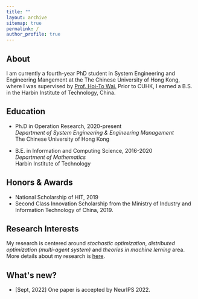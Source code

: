 ```yaml
---
title: ""
layout: archive
sitemap: true
permalink: /
author_profile: true
---
```


<!-- <img src="/assets/images/best.jpg" width="340px" alt="Qiang Li" align="right" /> -->

## About

I am currently a fourth-year PhD student in System Engineering and Engineering Mangement at the The Chinese University of Hong Kong, where I was supervised by [Prof. Hoi-To Wai.](https://www1.se.cuhk.edu.hk/~htwai/) Prior to CUHK, I earned a B.S. in the Harbin Institute of Technology, China. 

## Education

- Ph.D in Operation Research, 2020-present \
  *Department of System Engineering & Engineering Management* \
  The Chinese University of Hong Kong

- B.E. in Information and Computing Science, 2016-2020 \
  *Department of Mathematics*
  \
  Harbin Institute of Technology

## Honors & Awards
- National Scholarship of HIT, 2019
- Second Class Innovation Scholarship from the Ministry of Industry and Information Technology of China, 2019.


## Research Interests
My research is centered around *stochastic optimization*, *distributed optimization (multi-agent system)* and *theories in machine lerning* area. More details about my research is [here](/research/).

## What's new?
- [Sept, 2022] One paper is accepted by NeurIPS 2022.
